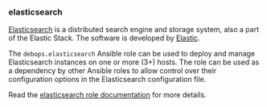 ### elasticsearch

[Elasticsearch](https://en.wikipedia.org/wiki/Elasticsearch) is a
distributed search engine and storage system, also a part of the Elastic
Stack. The software is developed by [Elastic](https://www.elastic.co/).

The `debops.elasticsearch` Ansible role can be used to deploy and manage
Elasticsearch instances on one or more (3+) hosts. The role can be used
as a dependency by other Ansible roles to allow control over their
configuration options in the Elasticsearch configuration file.

Read the [elasticsearch role documentation](https://docs.debops.org/en/master/ansible/roles/elasticsearch/) for more details.
